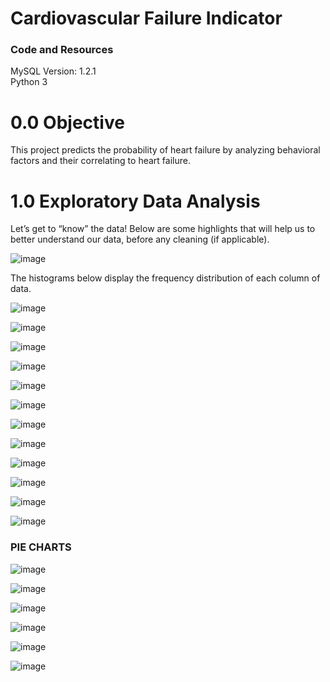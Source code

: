 # Cardiovascular Failure Indicator

### Code and Resources
MySQL Version: 1.2.1
<br>Python 3</br>

# 0.0 Objective
This project predicts the probability of heart failure by analyzing behavioral factors and their correlating to heart failure. 

# 1.0 Exploratory Data Analysis
Let’s get to “know” the data! Below are some highlights that will help us to better understand our data, before any cleaning (if applicable). 

![image](https://user-images.githubusercontent.com/46979334/124650612-83d58500-de5f-11eb-931f-3d89aa24fd7d.png)

The histograms below display the frequency distribution of each column of data. 

![image](https://user-images.githubusercontent.com/46979334/124650664-93ed6480-de5f-11eb-804f-bbf55a51886e.png)

![image](https://user-images.githubusercontent.com/46979334/124650671-98198200-de5f-11eb-85ad-e533eff9eecc.png)

![image](https://user-images.githubusercontent.com/46979334/124650686-9c459f80-de5f-11eb-9fe5-1b9d74f6841b.png)

![image](https://user-images.githubusercontent.com/46979334/124650696-9f409000-de5f-11eb-935e-770564493324.png)

![image](https://user-images.githubusercontent.com/46979334/124650710-a36cad80-de5f-11eb-994c-3d25bb941591.png)

![image](https://user-images.githubusercontent.com/46979334/124650730-a6679e00-de5f-11eb-8f34-2ddec9618d68.png)

![image](https://user-images.githubusercontent.com/46979334/124650743-abc4e880-de5f-11eb-891e-ab104af474ae.png)

![image](https://user-images.githubusercontent.com/46979334/124650752-aebfd900-de5f-11eb-911e-3f5f8745ff7e.png)

![image](https://user-images.githubusercontent.com/46979334/124650772-b3848d00-de5f-11eb-9992-d137b0b6d270.png)

![image](https://user-images.githubusercontent.com/46979334/124650783-b7b0aa80-de5f-11eb-8958-b5970dda2baa.png)

![image](https://user-images.githubusercontent.com/46979334/124650799-bc755e80-de5f-11eb-8430-a0f486b4c57c.png)

![image](https://user-images.githubusercontent.com/46979334/124650808-bed7b880-de5f-11eb-85ef-296c3510d06e.png)


<h3> PIE CHARTS</h3>

![image](https://user-images.githubusercontent.com/46979334/124650885-dd3db400-de5f-11eb-9eba-0b0b9409cb03.png)

![image](https://user-images.githubusercontent.com/46979334/124650894-e0d13b00-de5f-11eb-9170-bec328caac24.png)

![image](https://user-images.githubusercontent.com/46979334/124650910-e464c200-de5f-11eb-87f2-2b46d2ae3593.png)

![image](https://user-images.githubusercontent.com/46979334/124650929-e9297600-de5f-11eb-99ae-ed110d64f4f6.png)

![image](https://user-images.githubusercontent.com/46979334/124650957-f181b100-de5f-11eb-9afe-9d9531c18212.png)

![image](https://user-images.githubusercontent.com/46979334/124650965-f47ca180-de5f-11eb-82d0-a59a71befab9.png)



